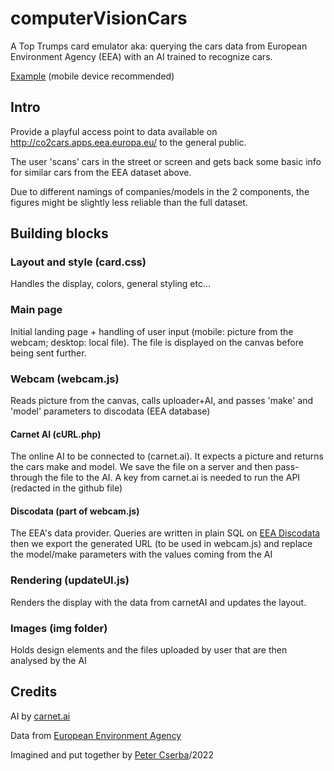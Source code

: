 # computerVisionCars
A Top Trumps card emulator aka: querying the cars data from European Environment Agency (EEA) with an AI trained to recognize cars. 

[Example](https://darwah-group.com/GoCard) (mobile device recommended)

## Intro
Provide a playful access point to data available on http://co2cars.apps.eea.europa.eu/ to the general public. 

The user 'scans' cars in the street or screen and gets back some basic info for similar cars from the EEA dataset above.

Due to different namings of companies/models in the 2 components, the figures might be slightly less reliable than the full dataset.

## Building blocks
### Layout and style (card.css)
Handles the display, colors, general styling etc...
### Main page
Initial landing page + handling of user input (mobile: picture from the webcam; desktop: local file). The file is displayed on the canvas before being sent further.
### Webcam (webcam.js)
Reads picture from the canvas, calls uploader+AI, and passes 'make' and 'model' parameters to discodata (EEA database)
  #### Carnet AI (cURL.php)
  The online AI to be connected to (carnet.ai). It expects a picture and returns the cars make and model. 
  We save the file on a server and then pass-through the file to the AI. A key from carnet.ai is needed to run the API (redacted in the github file)
  #### Discodata (part of webcam.js)
  The EEA's data provider. Queries are written in plain SQL on [EEA Discodata](https://discodata.eea.europa.eu/) then we export the generated URL (to be used in webcam.js) and replace the model/make parameters with the values coming from the AI
### Rendering (updateUI.js)
Renders the display with the data from carnetAI and updates the layout.
### Images (img folder)
Holds design elements and the files uploaded by user that are then analysed by the AI
## Credits
AI by [carnet.ai](https://carnet.ai)

Data from [European Environment Agency](http://www.eea.europa.eu)

Imagined and put together by [Peter Cserba](https://www.darwah-group.com/)/2022 
